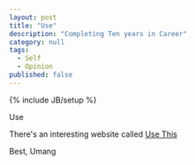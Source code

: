 ```yaml
---
layout: post
title: "Use"
description: "Completing Ten years in Career"
category: null
tags: 
  - Self
  - Opinion
published: false
---
```


{% include JB/setup %}

Use

There's an interesting website called [Use This](https://usesthis.com/)

Best, Umang
